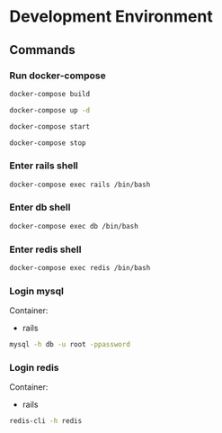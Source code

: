 # Development Environment

## Commands

### Run docker-compose

```bash
docker-compose build
```

```bash
docker-compose up -d
```

```bash
docker-compose start
```

```bash
docker-compose stop
```

### Enter rails shell

```bash
docker-compose exec rails /bin/bash
```

### Enter db shell

```bash
docker-compose exec db /bin/bash
```

### Enter redis shell

```bash
docker-compose exec redis /bin/bash
```

### Login mysql

Container:
- rails

```bash
mysql -h db -u root -ppassword
```

### Login redis

Container:
- rails

```bash
redis-cli -h redis
```